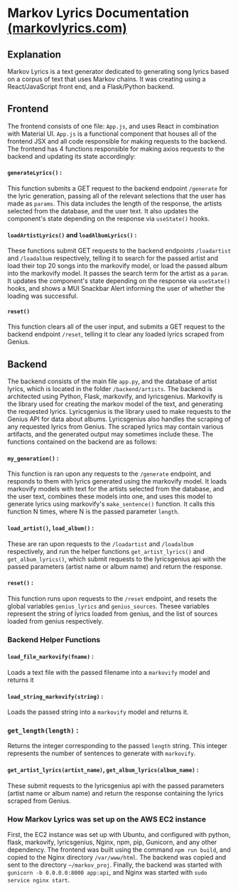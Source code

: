 # Markov Lyrics Documentation [(markovlyrics.com)](https://markovlyrics.com)
## Explanation
Markov Lyrics is a text generator dedicated to generating song lyrics based on a corpus of text that uses Markov chains. It was creating using a React/JavaScript front end, and a Flask/Python backend. 

## Frontend
The frontend consists of one file: `App.js`, and uses React in combination with Material UI. `App.js` is a functional component that houses all of the frontend JSX and all code responsible for making requests to the backend. The frontend has 4 functions responsible for making axios requests to the backend and updating its state accordingly:

#### `generateLyrics()` :
This function submits a GET request to the backend endpoint `/generate` for the lyric generation, passing all of the relevant selections that the user has made as `params`. This data includes the length of the response, the artists selected from the database, and the user text. It also updates the component's state depending on the response via `useState()` hooks.

#### `loadArtistLyrics()` and `loadAlbumLyrics()` :
These functions submit GET requests to the backend endpoints `/loadartist` and `/loadalbum` respectively, telling it to search for the passed artist and load their top 20 songs into the markovify model, or load the passed album into the markovify model. It passes the search term for the artist as a `param`. It updates the component's state depending on the response via `useState()` hooks, and shows a MUI Snackbar Alert informing the user of whether the loading was successful. 

#### `reset()`
This function clears all of the user input, and submits a GET request to the backend endpoint `/reset`, telling it to clear any loaded lyrics scraped from Genius.

## Backend
The backend consists of the main file `app.py`, and the database of artist lyrics, which is located in the folder `/backend/artists`. The backend is architected using Python, Flask, markovify, and lyricsgenius. Markovify is the library used for creating the markov model of the text, and generating the requested lyrics. Lyricsgenius is the library used to make requests to the Genius API for data about albums. Lyricsgenius also handles the scraping of any requested lyrics from Genius. The scraped lyrics may contain various artifacts, and the generated output may sometimes include these. The functions contained on the backend are as follows:

#### `my_generation()` :
This function is ran upon any requests to the `/generate` endpoint, and responds to them with lyrics generated using the markovify model. It loads markovify models with text for the artists selected from the database, and the user text, combines these models into one, and uses this model to generate lyrics using markovify's `make_sentence()` function. It calls this function N times, where N is the passed parameter `length`.

#### `load_artist()`, `load_album()` :
These are ran upon requests to the `/loadartist` and `/loadalbum` respectively, and run the helper functions `get_artist_lyrics()` and `get_album_lyrics()`, which submit requests to the lyricsgenius api with the passed parameters (artist name or album name) and return the response.

#### `reset()` :
This function runs upon requests to the `/reset` endpoint, and resets the global variables `genius_lyrics` and `genius_sources`. Thesee variables represent the string of lyrics loaded from genius, and the list of sources loaded from genius respectively.

### Backend Helper Functions

#### `load_file_markovify(fname)` :
Loads a text file with the passed filename into a `markovify` model and returns it

#### `load_string_markovify(string)` :
Loads the passed string into a `markovify` model and returns it.

### `get_length(length)` :
Returns the integer corresponding to the passed `length` string. This integer represents the number of sentences to generate with `markovify`.

#### `get_artist_lyrics(artist_name)`, `get_album_lyrics(album_name)` :
These submit requests to the lyricsgenius api with the passed parameters (artist name or album name) and return the response containing the lyrics scraped from Genius.

### How Markov Lyrics was set up on the AWS EC2 instance
First, the EC2 instance was set up with Ubuntu, and configured with python, flask, markovify, lyricsgenius, Nginx, npm, pip, Gunicorn, and any other dependency. The frontend was built using the command `npm run build`, and copied to the Nginx directory `/var/www/html`. The backend was copied and sent to the directory `~/markov_proj`. Finally, the backend was started with `gunicorn -b 0.0.0.0:8000 app:api`, and Nginx was started with `sudo service nginx start`. 
